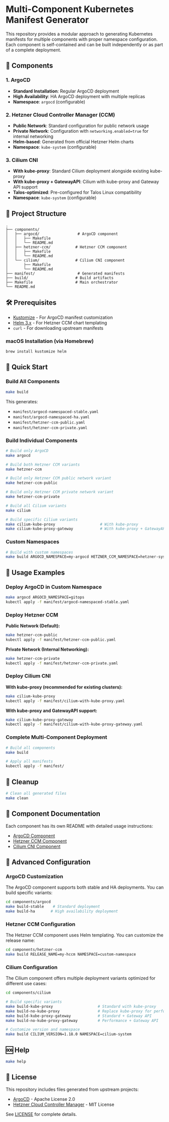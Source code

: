 # Multi-Component Kubernetes Manifest Generator

This repository provides a modular approach to generating Kubernetes manifests for multiple components with proper namespace configuration. Each component is self-contained and can be built independently or as part of a complete deployment.

## 🚀 Components

### 1. ArgoCD

- **Standard Installation**: Regular ArgoCD deployment
- **High Availability**: HA ArgoCD deployment with multiple replicas
- **Namespace**: `argocd` (configurable)

### 2. Hetzner Cloud Controller Manager (CCM)

- **Public Network**: Standard configuration for public network usage
- **Private Network**: Configuration with `networking.enabled=true` for internal networking
- **Helm-based**: Generated from official Hetzner Helm charts
- **Namespace**: `kube-system` (configurable)

### 3. Cilium CNI

- **With kube-proxy**: Standard Cilium deployment alongside existing kube-proxy
- **With kube-proxy + GatewayAPI**: Cilium with kube-proxy and Gateway API support
- **Talos-optimized**: Pre-configured for Talos Linux compatibility
- **Namespace**: `kube-system` (configurable)

## 📁 Project Structure

```text
.
├── components/
│   ├── argocd/                 # ArgoCD component
│   │   ├── Makefile
│   │   └── README.md
│   ├── hetzner-ccm/           # Hetzner CCM component
│   │   ├── Makefile
│   │   └── README.md
│   └── cilium/                # Cilium CNI component
│       ├── Makefile
│       └── README.md
├── manifest/                   # Generated manifests
├── build/                     # Build artifacts
├── Makefile                   # Main orchestrator
└── README.md
```

## 🛠️ Prerequisites

- [Kustomize](https://kubectl.docs.kubernetes.io/installation/kustomize/) - For ArgoCD manifest customization
- [Helm 3.x](https://helm.sh/docs/intro/install/) - For Hetzner CCM chart templating
- `curl` - For downloading upstream manifests

### macOS Installation (via Homebrew)

```bash
brew install kustomize helm
```

## 🚀 Quick Start

### Build All Components

```bash
make build
```

This generates:

- `manifest/argocd-namespaced-stable.yaml`
- `manifest/argocd-namespaced-ha.yaml`
- `manifest/hetzner-ccm-public.yaml`
- `manifest/hetzner-ccm-private.yaml`

### Build Individual Components

```bash
# Build only ArgoCD
make argocd

# Build both Hetzner CCM variants
make hetzner-ccm

# Build only Hetzner CCM public network variant
make hetzner-ccm-public

# Build only Hetzner CCM private network variant
make hetzner-ccm-private

# Build all Cilium variants
make cilium

# Build specific Cilium variants
make cilium-kube-proxy                    # With kube-proxy
make cilium-kube-proxy-gateway            # With kube-proxy + GatewayAPI
```

### Custom Namespaces

```bash
# Build with custom namespaces
make build ARGOCD_NAMESPACE=my-argocd HETZNER_CCM_NAMESPACE=hetzner-system CILIUM_NAMESPACE=cilium-system
```

## 🎯 Usage Examples

### Deploy ArgoCD in Custom Namespace

```bash
make argocd ARGOCD_NAMESPACE=gitops
kubectl apply -f manifest/argocd-namespaced-stable.yaml
```

### Deploy Hetzner CCM

**Public Network (Default):**

```bash
make hetzner-ccm-public
kubectl apply -f manifest/hetzner-ccm-public.yaml
```

**Private Network (Internal Networking):**

```bash
make hetzner-ccm-private
kubectl apply -f manifest/hetzner-ccm-private.yaml
```

### Deploy Cilium CNI

**With kube-proxy (recommended for existing clusters):**

```bash
make cilium-kube-proxy
kubectl apply -f manifest/cilium-with-kube-proxy.yaml
```

**With kube-proxy and GatewayAPI support:**

```bash
make cilium-kube-proxy-gateway
kubectl apply -f manifest/cilium-with-kube-proxy-gateway.yaml
```

### Complete Multi-Component Deployment

```bash
# Build all components
make build

# Apply all manifests
kubectl apply -f manifest/
```

## 🧹 Cleanup

```bash
# Clean all generated files
make clean
```

## 📖 Component Documentation

Each component has its own README with detailed usage instructions:

- [ArgoCD Component](components/argocd/README.md)
- [Hetzner CCM Component](components/hetzner-ccm/README.md)
- [Cilium CNI Component](components/cilium/README.md)

## 🔧 Advanced Configuration

### ArgoCD Customization

The ArgoCD component supports both stable and HA deployments. You can build specific variants:

```bash
cd components/argocd
make build-stable    # Standard deployment
make build-ha       # High availability deployment
```

### Hetzner CCM Configuration

The Hetzner CCM component uses Helm templating. You can customize the release name:

```bash
cd components/hetzner-ccm
make build RELEASE_NAME=my-hccm NAMESPACE=custom-namespace
```

### Cilium Configuration

The Cilium component offers multiple deployment variants optimized for different use cases:

```bash
cd components/cilium

# Build specific variants
make build-kube-proxy                    # Standard with kube-proxy
make build-no-kube-proxy                 # Replace kube-proxy for performance
make build-kube-proxy-gateway            # Standard + Gateway API
make build-no-kube-proxy-gateway         # Performance + Gateway API

# Customize version and namespace
make build CILIUM_VERSION=1.18.0 NAMESPACE=cilium-system
```

## 🆘 Help

```bash
make help
```

## 📝 License

This repository includes files generated from upstream projects:

- [ArgoCD](https://github.com/argoproj/argo-cd) - Apache License 2.0
- [Hetzner Cloud Controller Manager](https://github.com/hetznercloud/hcloud-cloud-controller-manager) - MIT License

See [LICENSE](LICENSE) for complete details.
